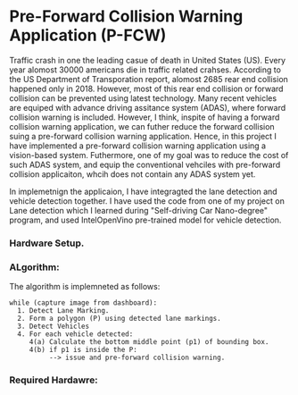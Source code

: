 # Pre-Forward Collision Warning Application (P-FCW)

Traffic crash in one the leading casue of death in United States (US). Every year alomost 30000 americans die in traffic related crahses.
According to the US Department of Transporation report, alomost 2685 rear end collision happened only in 2018. However, most of this rear end collision or forward collision can be prevented using latest technology. Many recent vehicles are equiped with advance driving assitance system (ADAS), where forward collision warning is included. However, I think, inspite of having a forward collision warning application, we can futher reduce the forward collision suing a pre-forward collision warning application. Hence, in this project I have implemented a pre-forward collision warning application using a vision-based system. Futhermore, one of my goal was to reduce the cost of such ADAS system, and equip the conventional vehciles with pre-forward collision applicaiton, whcih does not contain any ADAS system yet. 

In implemetnign the applicaion, I have integragted the lane detection and vehicle detection together. I have used the code from one of my project on Lane detection which I learned during "Self-driving Car Nano-degree" program, and used IntelOpenVino pre-trained model for vehicle detection. 


### Hardware Setup.

### ALgorithm:
The algorithm is implemneted as follows:
```
while (capture image from dashboard):
  1. Detect Lane Marking.
  2. Form a polygon (P) using detected lane markings.
  3. Detect Vehicles
  4. For each vehicle detected:
     4(a) Calculate the bottom middle point (p1) of bounding box.
     4(b) if p1 is inside the P:
          --> issue and pre-forward collision warning.
```
### Required Hardawre:
